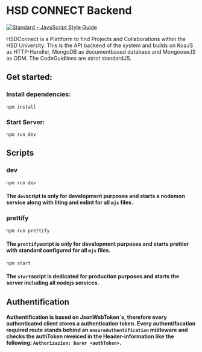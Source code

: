 # HSD CONNECT Backend

[![Standard - JavaScript Style Guide](https://cdn.rawgit.com/feross/standard/master/badge.svg)](https://github.com/feross/standard)

HSDConnect is a Plattform to find Projects and Collaborations within the HSD University. This is the
API backend of the system and builds on KoaJS as HTTP-Handler, MongoDB as documentbased database and MongooseJS as ODM. The CodeGuidlines are strict standardJS.

## Get started:

### Install dependencies:

`npm install`

### Start Server:

`npm run dev`

## Scripts

### dev

`npm run dev`

#### The `dev`script is only for development purposes and starts a nodemon service along with liting and eslint for all `mjs` files.

### prettify

`npm run prettify`

#### The `prettify`script is only for development purposes and starts prettier with standard configured for all `mjs` files.

`npm start`

#### The `start`script is dedicated for production purposes and starts the server including all nodejs services.

## Authentification

#### Authentification is based on JsonWebToken´s, therefore every authenticated client stores a authentication token. Every authentifacation required route stands behind an `ensureAuthentification` midleware and checks the authToken reveiced in the Header-information like the following: `Authorizazion: barer <authToken>`.
